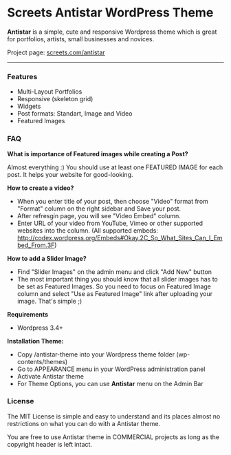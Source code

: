Screets Antistar WordPress Theme
========

**Antistar** is a simple, cute and responsive Wordpress theme which is great for portfolios, artists, small businesses and novices.

Project page: [screets.com/antistar](http://www.screets.com/antistar)

*******************************************
### Features

+ Multi-Layout Portfolios
+ Responsive (skeleton grid)
+ Widgets
+ Post formats: Standart, Image and Video
+ Featured Images


### FAQ

**What is importance of Featured images while creating a Post?**

Almost everything :) You should use at least one FEATURED IMAGE for each post. It helps your website for good-looking.
 
**How to create a video?**

* When you enter title of your post, then choose "Video" format from "Format" column on the right sidebar and Save your post.
* After refresgin page, you will see "Video Embed" column.
* Enter URL of your video from YouTube, Vimeo or other supported websites into the column.
	(All supported embeds: http://codex.wordpress.org/Embeds#Okay.2C_So_What_Sites_Can_I_Embed_From.3F)


**How to add a Slider Image?**

* Find "Slider Images" on the admin menu and click "Add New" button
* The most important thing you should know that all slider images has  to be set as Featured Images. So you need to focus on Featured Image	column and select "Use as Featured Image" link after uploading your image. That's simple ;)


**Requirements**

* Wordpress 3.4+


**Installation Theme:**

+ Copy /antistar-theme into your Wordpress theme folder (wp-contents/themes)
+ Go to APPEARANCE menu in your WordPress administration panel
+ Activate Antistar theme
+ For Theme Options, you can use **Antistar** menu on the Admin Bar

### License

The MIT License is simple and easy to understand and its places almost no restrictions on what you can do with a Antistar theme. 

You are free to use Antistar theme in COMMERCIAL projects as long as the copyright header is left intact.
